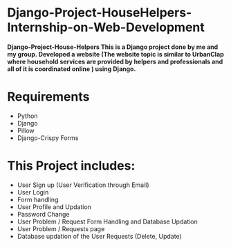 # Django-Project-HouseHelpers-Internship-on-Web-Development

#### Django-Project-House-Helpers This is a Django project done by me and my group. Developed a website (The website topic is similar to UrbanClap where household services are provided by helpers and professionals and all of it is coordinated online ) using Django.

# Requirements 
* Python
* Django
* Pillow
* Django-Crispy Forms

# This Project includes: 
* User Sign up (User Verification through Email)
* User Login
* Form handling
* User Profile and Updation
* Password Change
* User Problem / Request Form Handling and Database Updation
* User Problem / Requests page
* Database updation of the User Requests (Delete, Update)
